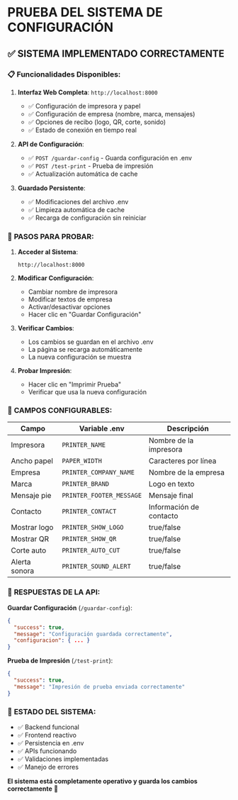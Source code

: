 # PRUEBA DEL SISTEMA DE CONFIGURACIÓN

## ✅ **SISTEMA IMPLEMENTADO CORRECTAMENTE**

### 📋 **Funcionalidades Disponibles:**

1. **Interfaz Web Completa**: `http://localhost:8000`
   - ✅ Configuración de impresora y papel
   - ✅ Configuración de empresa (nombre, marca, mensajes)
   - ✅ Opciones de recibo (logo, QR, corte, sonido)
   - ✅ Estado de conexión en tiempo real

2. **API de Configuración**:
   - ✅ `POST /guardar-config` - Guarda configuración en .env
   - ✅ `POST /test-print` - Prueba de impresión
   - ✅ Actualización automática de cache

3. **Guardado Persistente**:
   - ✅ Modificaciones del archivo .env
   - ✅ Limpieza automática de cache
   - ✅ Recarga de configuración sin reiniciar

### 🧪 **PASOS PARA PROBAR:**

1. **Acceder al Sistema**:
   ```
   http://localhost:8000
   ```

2. **Modificar Configuración**:
   - Cambiar nombre de impresora
   - Modificar textos de empresa
   - Activar/desactivar opciones
   - Hacer clic en "Guardar Configuración"

3. **Verificar Cambios**:
   - Los cambios se guardan en el archivo .env
   - La página se recarga automáticamente
   - La nueva configuración se muestra

4. **Probar Impresión**:
   - Hacer clic en "Imprimir Prueba"
   - Verificar que usa la nueva configuración

### 🔧 **CAMPOS CONFIGURABLES:**

| Campo | Variable .env | Descripción |
|-------|---------------|-------------|
| Impresora | `PRINTER_NAME` | Nombre de la impresora |
| Ancho papel | `PAPER_WIDTH` | Caracteres por línea |
| Empresa | `PRINTER_COMPANY_NAME` | Nombre de la empresa |
| Marca | `PRINTER_BRAND` | Logo en texto |
| Mensaje pie | `PRINTER_FOOTER_MESSAGE` | Mensaje final |
| Contacto | `PRINTER_CONTACT` | Información de contacto |
| Mostrar logo | `PRINTER_SHOW_LOGO` | true/false |
| Mostrar QR | `PRINTER_SHOW_QR` | true/false |
| Corte auto | `PRINTER_AUTO_CUT` | true/false |
| Alerta sonora | `PRINTER_SOUND_ALERT` | true/false |

### 📡 **RESPUESTAS DE LA API:**

**Guardar Configuración** (`/guardar-config`):
```json
{
  "success": true,
  "message": "Configuración guardada correctamente",
  "configuracion": { ... }
}
```

**Prueba de Impresión** (`/test-print`):
```json
{
  "success": true,
  "message": "Impresión de prueba enviada correctamente"
}
```

### 🚀 **ESTADO DEL SISTEMA:**
- ✅ Backend funcional
- ✅ Frontend reactivo
- ✅ Persistencia en .env
- ✅ APIs funcionando
- ✅ Validaciones implementadas
- ✅ Manejo de errores

**El sistema está completamente operativo y guarda los cambios correctamente** 🎉
